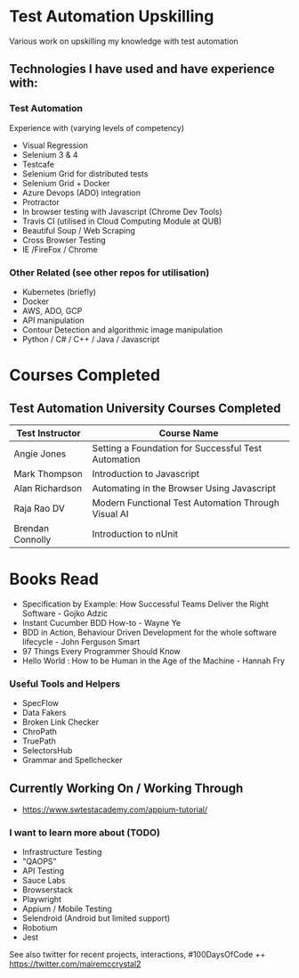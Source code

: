 
# Test Automation Upskilling

Various work on upskilling my knowledge with test automation 

## Technologies I have used and have experience with: 

### Test Automation
Experience with (varying levels of competency) 
- Visual Regression 
- Selenium 3 & 4 
- Testcafe 
- Selenium Grid for distributed tests
- Selenium Grid + Docker
- Azure Devops (ADO) integration 
- Protractor
- In browser testing with Javascript (Chrome Dev Tools) 
- Travis CI (utilised in Cloud Computing Module at QUB) 
- Beautiful Soup / Web Scraping 
- Cross Browser Testing 
- IE /FireFox / Chrome

### Other Related (see other repos for utilisation)
- Kubernetes (briefly)
- Docker 
- AWS, ADO, GCP
- API manipulation 
- Contour Detection and algorithmic image manipulation 
- Python / C# / C++ / Java / Javascript 


# Courses Completed

## Test Automation University Courses Completed


| Test Instructor | Course Name  |
|--|--|
| Angie Jones  | Setting a Foundation for Successful Test Automation  |
| Mark Thompson | Introduction to Javascript |
| Alan Richardson | Automating in the Browser Using Javascript |
| Raja Rao DV | Modern Functional Test Automation Through Visual AI |
| Brendan Connolly | Introduction to nUnit |


# Books Read

- Specification by Example: How Successful Teams Deliver the Right Software - Gojko Adzic
- Instant Cucumber BDD How-to - Wayne Ye 
- BDD in Action, Behaviour Driven Development for the whole software lifecycle - John Ferguson Smart 
- 97 Things Every Programmer Should Know
- Hello World : How to be Human in the Age of the Machine - Hannah Fry

### Useful Tools and Helpers
- SpecFlow
- Data Fakers 
- Broken Link Checker
- ChroPath 
- TruePath
- SelectorsHub
- Grammar and Spellchecker

## Currently Working On / Working Through
- https://www.swtestacademy.com/appium-tutorial/ 

### I want to learn more about (TODO) 
- Infrastructure Testing 
- "QAOPS"
- API Testing 
- Sauce Labs
- Browserstack
- Playwright
- Appium / Mobile Testing 
- Selendroid (Android but limited support) 
- Robotium 
- Jest

See also twitter for recent projects, interactions, #100DaysOfCode ++ 
https://twitter.com/mairemccrystal2

